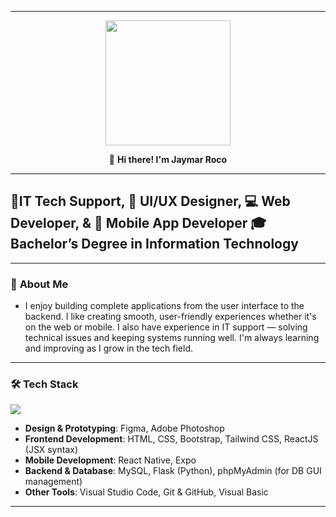 
---

<div id="header" align="center">
  <img src="https://media4.giphy.com/media/v1.Y2lkPTc5MGI3NjExcTVqY3YzM2swd3A1Z3kwMHRvcXI1MHkwNW95ZWowczhtaml3ZnlmdiZlcD12MV9pbnRlcm5hbF9naWZfYnlfaWQmY3Q9Zw/bGgsc5mWoryfgKBx1u/giphy.gif" height="200"/>

 👋 **Hi there! I'm Jaymar Roco**
</div>

---
🔧**IT Tech Support**,
🎨 **UI/UX Designer**, 💻 **Web Developer**,  & 📱 **Mobile App Developer**
🎓 **Bachelor’s Degree in Information Technology**
---
---
### 🚀 **About Me**
- I enjoy building complete applications from the user interface to the backend. I like creating smooth, user-friendly experiences whether it's on the web or mobile. I also have experience in IT support — solving technical issues and keeping systems running well. I'm always learning and improving as I grow in the tech field.
---

### 🛠 **Tech Stack**
<p align="left">
  <a href="https://skillicons.dev">
    <img src="https://skillicons.dev/icons?i=figma,ps,html,css,bootstrap,tailwindcss,js,react,mysql,py,php,vscode,github,visualstudio" />
  </a>
</p>

- **Design & Prototyping**: Figma, Adobe Photoshop
- **Frontend Development**: HTML, CSS, Bootstrap, Tailwind CSS, ReactJS (JSX syntax)
- **Mobile Development**: React Native, Expo
- **Backend & Database**: MySQL, Flask (Python), phpMyAdmin (for DB GUI management)
- **Other Tools**: Visual Studio Code, Git & GitHub, Visual Basic

---


<!--

Style	Syntax	Keyboard shortcut	Example	Output
Bold	** ** or __ __	Command+B (Mac) or Ctrl+B (Windows/Linux)	**This is bold text**	This is bold text
Italic	* * or _ _     	Command+I (Mac) or Ctrl+I (Windows/Linux)	_This text is italicized_	This text is italicized
Strikethrough	~~ ~~	None	~~This was mistaken text~~	This was mistaken text
Bold and nested italic	** ** and _ _	None	**This text is _extremely_ important**	This text is extremely important
All bold and italic	*** ***	None	***All this text is important***	All this text is important
Subscript	<sub> </sub>	None	This is a <sub>subscript</sub> text	This is a subscript text
Superscript	<sup> </sup>	None	This is a <sup>superscript</sup> text	This is a superscript text
Underline	<ins> </ins>	None	This is an <ins>underlined</ins> text	This text is underlined
-->
